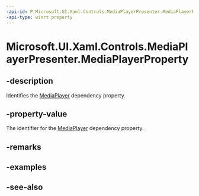 ```yaml
---
-api-id: P:Microsoft.UI.Xaml.Controls.MediaPlayerPresenter.MediaPlayerProperty
-api-type: winrt property
---
```


<!-- Property syntax
public Windows.UI.Xaml.DependencyProperty MediaPlayerProperty { get; }
-->

# Microsoft.UI.Xaml.Controls.MediaPlayerPresenter.MediaPlayerProperty

## -description
Identifies the [MediaPlayer](mediaplayerpresenter_mediaplayer.md) dependency property.

## -property-value
The identifier for the [MediaPlayer](mediaplayerpresenter_mediaplayer.md) dependency property.

## -remarks

## -examples

## -see-also
